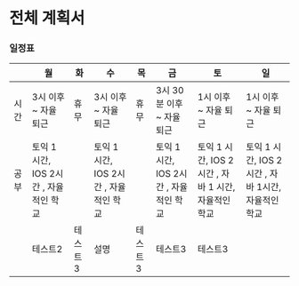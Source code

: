 # 전체 계획서
### 일정표

| |월|화|수|목|금|토|일|
|------|---|---|---|---|---|---|---|
|시간|3시 이후 ~ 자율 퇴근|휴무|3시 이후 ~ 자율 퇴근|휴무|3시 30분 이후 ~ 자율 퇴근|1시 이후 ~ 자율 퇴근|1시 이후 ~ 자율 퇴근|
|공부|토익 1 시간, IOS 2시간 , 자율적인 학교||토익 1 시간, IOS 2시간 , 자율적인 학교||토익 1 시간, IOS 2시간 , 자율적인 학교|토익 1 시간, IOS 2시간 , 자바 1 시간, 자율적인 학교|토익 1 시간, IOS 2시간 , 자바 1시간, 자율적인 학교
||테스트2|테스트3|설명|테스트3|테스트3|테스트3|
